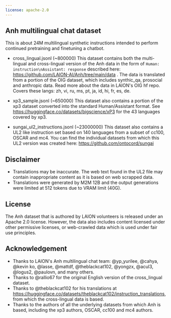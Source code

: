 ```yaml
---
license: apache-2.0
---
```

## Anh multilingual chat dataset

This is about 24M multilingual synthetic instructions intended to perform continued pretraining and finetuning a chatbot. 

- cross_lingual.jsonl (~800000)
  This dataset contains both the multi-lingual and cross-lingual version of the Anh data in the form of `Human: instruction\nAssistant: response` described here:
  https://github.com/LAION-AI/Anh/tree/main/data .
  The data is translated from a portion of the OIG dataset, which includes synthic_qa, prosocial and anthropic data. Read more about the data in LAION's OIG hf repo.
  Covers these langs: zh, vi, ru, ms, pt, ja, id, hi, fr, es, de.
  
- xp3_sample.jsonl (~650000)
  This dataset also contains a portion of the xp3 dataset converted into the standard Human/Assistant format.
  See https://huggingface.co/datasets/bigscience/xP3 for the 43 languages covered by xp3.
  
- sungai_ul2_instructions.jsonl (~23000000)
  This dataset also contains a UL2 like instruction set based on 140 languages from a subset of cc100, OSCAR and mc4.
  You can find the individual datasets from which this UL2 version was created here: https://github.com/ontocord/sungai 

## Disclaimer
- Translations may be inaccurate. The web text found in the UL2 file may contain inappropriate content as it is based on web scrapped data.
- Translations were generated by M2M 12B and the output generations were limited at 512 tokens due to VRAM limit (40G).

## License
The Anh dataset that is authored by LAION volunteers is released under an Apache 2.0 license. However, the data also includes content licensed under other permissive licenses, or web-crawled data which is used under fair use principles.

## Acknowledgement
- Thanks to LAION's Anh multilingual chat team: @yp_yurilee, @cahya, @kevin ko, @lasse, @mattdf, @theblackcat102, @yongzx, @acul3, @logus2, @paulovn, and many others. 
- Thanks to @rallio67 for the original English version of the cross_lingual dataset.
- Thanks to @theblackcat102 for his translations at https://huggingface.co/datasets/theblackcat102/instruction_translations, from which the cross-lingual data is based.
- Thanks to the authors of all the underlying datasets from which Anh is based, including the xp3 authors, OSCAR, cc100 and mc4 authors. 